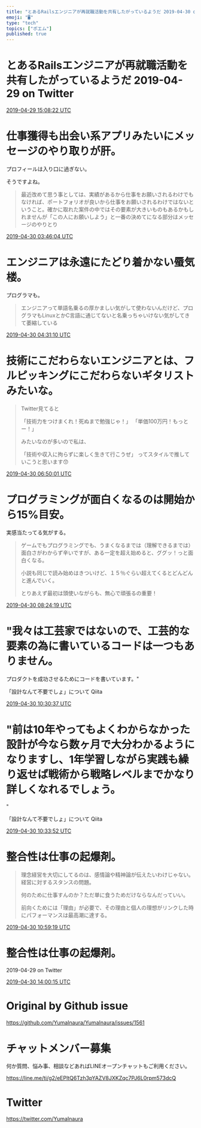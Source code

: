 ```yaml
---
title: "とあるRailsエンジニアが再就職活動を共有したがっているようだ 2019-04-30 on Twitter"
emoji: "🖥"
type: "tech"
topics: ["ポエム"]
published: true
---
```


# とあるRailsエンジニアが再就職活動を共有したがっているようだ 2019-04-29 on Twitter


<a href="https://twitter.com/YumaInaura/status/1122880309626920960">2019-04-29 15:08:22 UTC</a>
# 仕事獲得も出会い系アプリみたいにメッセージのやり取りが肝。


プロフィールは入り口に過ぎない。

そうですよね。

>最近改めて思う事としては、実績があるから仕事をお願いされるわけでもなければ、ポートフォリオが良いから仕事をお願いされるわけではないということ。確かに取れた案件の中ではその要素が大きいものもあるかもしれませんが「この人にお願いしよう」と一番の決めてになる部分はメッセージのやりとり

<a href="https://twitter.com/YumaInaura/status/1123070990139809792">2019-04-30 03:46:04 UTC</a>
# エンジニアは永遠にたどり着かない蜃気楼。


プログラマも。

>エンジニアって単語名乗るの厚かましい気がして使わないんだけど、プログラマもLinuxとかC言語に通じてないと名乗っちゃいけない気がしてきて萎縮している

<a href="https://twitter.com/YumaInaura/status/1123082339012055040">2019-04-30 04:31:10 UTC</a>
# 技術にこだわらないエンジニアとは、フルピッキングにこだわらないギタリストみたいな。


>Twitter見てると
>
>「技術力をつけまくれ！死ぬまで勉強じゃ！」
>「単価100万円！もっとー！」
>
>みたいなのが多いので私は、
>
>「技術や収入に拘らずに楽しく生きて行こうぜ」
>ってスタイルで推していこうと思います😙

<a href="https://twitter.com/YumaInaura/status/1123117281532235777">2019-04-30 06:50:01 UTC</a>
# プログラミングが面白くなるのは開始から15%目安。


実感当たってる気がする。

>ゲームでもプログラミングでも、うまくなるまでは（理解できるまでは）面白さがわからず辛いですが、ある一定を超え始めると、ググッ！っと面白くなる。
>
>小説も同じで読み始めはきついけど、１５％ぐらい超えてくるとどんどんと進んでいく。
>
>とりあえず最初は頭使いながらも、無心で頑張るの重要！

<a href="https://twitter.com/YumaInaura/status/1123141013499854848">2019-04-30 08:24:19 UTC</a>
# "我々は工芸家ではないので、工芸的な要素の為に書いているコードは一つもありません。
プロダクトを成功させるためにコードを書いています。"

「設計なんて不要でしょ」について  Qiita


<a href="https://twitter.com/YumaInaura/status/1123172797734240256">2019-04-30 10:30:37 UTC</a>
# "前は10年やってもよくわからなかった設計が今なら数ヶ月で大分わかるようになりますし、1年学習しながら実践も繰り返せば戦術から戦略レベルまでかなり詳しくなれるでしょう。
"

「設計なんて不要でしょ」について  Qiita


<a href="https://twitter.com/YumaInaura/status/1123173616995028992">2019-04-30 10:33:52 UTC</a>
# 整合性は仕事の起爆剤。


>理念経営を大切にしてるのは、感情論や精神論が伝えたいわけじゃない。経営に対するスタンスの問題。
>
>何のために仕事すんのか？ただ単に食うためだけならなんだっていい。
>
>前向くためには「理由」が必要で、その理由と個人の理想がリンクした時にパフォーマンスは最高潮に達する。

<a href="https://twitter.com/YumaInaura/status/1123180022355775489">2019-04-30 10:59:19 UTC</a>
# 整合性は仕事の起爆剤。
  2019-04-29 on Twitter


<a href="https://twitter.com/YumaInaura/status/1123225556617768960">2019-04-30 14:00:15 UTC</a>



# Original by Github issue

https://github.com/YumaInaura/YumaInaura/issues/1561








<!-- Update From Qiita API -->

# チャットメンバー募集


何か質問、悩み事、相談などあればLINEオープンチャットもご利用ください。

https://line.me/ti/g2/eEPltQ6Tzh3pYAZV8JXKZqc7PJ6L0rpm573dcQ





# Twitter


https://twitter.com/YumaInaura


<!-- Update From Qiita API -->


